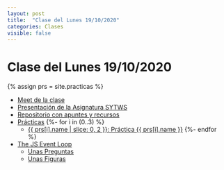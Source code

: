 ```yaml
---
layout: post
title:  "Clase del Lunes 19/10/2020"
categories: Clases
visible: false
---
```


# Clase del Lunes 19/10/2020

{% assign prs = site.practicas %}
* [Meet de la clase]({{site.meet}})
* [Presentación de la Asignatura SYTWS]({{site.baseurl}}/tema0-presentacion/)
* [Repositorio con apuntes y recursos]({{site.books_shared}})
* [Prácticas]({{site.baseurl}}/practicas)
    {%- for i in (0..3) %}
  * <a href="{{ prs[i].myurl }}">{{ prs[i].name | slice: 0, 2  }}: Práctica {{ prs[i].name }}</a> 
    {%- endfor %}
*   [The JS Event Loop]({{site.baseurl}}/tema2-async/async#the-js-event-loop)
    *   [Unas Preguntas]({{site.baseurl}}/tema2-async/async#unas-preguntas)
    *   [Unas Figuras]({{site.baseurl}}/tema2-async/async#unas-figuras)
   
